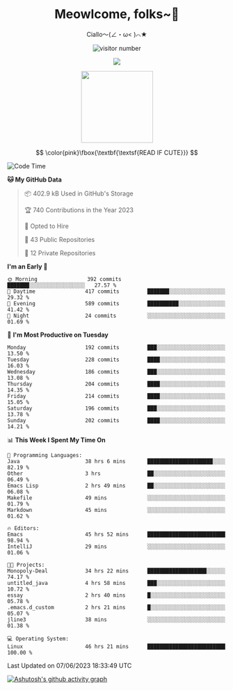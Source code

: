 <div align="center">
  <h1>Meowlcome, folks~👋</h1>
  <p>Ciallo～(∠・ω< )⌒★</p>
</div>

<p align="center">
  <img src="https://count.getloli.com/get/@Ziqi-Yang?theme=rule34" alt="visitor number" />
</p>

<p align="center">
  <img src="https://skillicons.dev/icons?i=rust,c,py,flutter,go,java,js,bash,linux,emacs" />
</p>
<p align="center">
  <img height="165" src="https://github-readme-stats.vercel.app/api?username=Ziqi-Yang&show_icons=true&include_all_commits=true&hide_border=true" />
</p>

$$
\color{pink}\fbox{\textbf{\textsf{READ IF CUTE}}}
$$

<!--START_SECTION:waka-->
![Code Time](http://img.shields.io/badge/Code%20Time-1%2C165%20hrs%2038%20mins-blue)

**🐱 My GitHub Data** 

> 📦 402.9 kB Used in GitHub's Storage 
 > 
> 🏆 740 Contributions in the Year 2023
 > 
> 💼 Opted to Hire
 > 
> 📜 43 Public Repositories 
 > 
> 🔑 12 Private Repositories 
 > 
**I'm an Early 🐤** 

```text
🌞 Morning                392 commits         ███████░░░░░░░░░░░░░░░░░░   27.57 % 
🌆 Daytime                417 commits         ███████░░░░░░░░░░░░░░░░░░   29.32 % 
🌃 Evening                589 commits         ██████████░░░░░░░░░░░░░░░   41.42 % 
🌙 Night                  24 commits          ░░░░░░░░░░░░░░░░░░░░░░░░░   01.69 % 
```
📅 **I'm Most Productive on Tuesday** 

```text
Monday                   192 commits         ███░░░░░░░░░░░░░░░░░░░░░░   13.50 % 
Tuesday                  228 commits         ████░░░░░░░░░░░░░░░░░░░░░   16.03 % 
Wednesday                186 commits         ███░░░░░░░░░░░░░░░░░░░░░░   13.08 % 
Thursday                 204 commits         ████░░░░░░░░░░░░░░░░░░░░░   14.35 % 
Friday                   214 commits         ████░░░░░░░░░░░░░░░░░░░░░   15.05 % 
Saturday                 196 commits         ███░░░░░░░░░░░░░░░░░░░░░░   13.78 % 
Sunday                   202 commits         ████░░░░░░░░░░░░░░░░░░░░░   14.21 % 
```


📊 **This Week I Spent My Time On** 

```text
💬 Programming Languages: 
Java                     38 hrs 6 mins       █████████████████████░░░░   82.19 % 
Other                    3 hrs               ██░░░░░░░░░░░░░░░░░░░░░░░   06.49 % 
Emacs Lisp               2 hrs 49 mins       ██░░░░░░░░░░░░░░░░░░░░░░░   06.08 % 
Makefile                 49 mins             ░░░░░░░░░░░░░░░░░░░░░░░░░   01.79 % 
Markdown                 45 mins             ░░░░░░░░░░░░░░░░░░░░░░░░░   01.62 % 

🔥 Editors: 
Emacs                    45 hrs 52 mins      █████████████████████████   98.94 % 
IntelliJ                 29 mins             ░░░░░░░░░░░░░░░░░░░░░░░░░   01.06 % 

🐱‍💻 Projects: 
Monopoly-Deal            34 hrs 22 mins      ███████████████████░░░░░░   74.17 % 
untitled_java            4 hrs 58 mins       ███░░░░░░░░░░░░░░░░░░░░░░   10.72 % 
essay                    2 hrs 40 mins       █░░░░░░░░░░░░░░░░░░░░░░░░   05.78 % 
.emacs.d_custom          2 hrs 21 mins       █░░░░░░░░░░░░░░░░░░░░░░░░   05.07 % 
jline3                   38 mins             ░░░░░░░░░░░░░░░░░░░░░░░░░   01.38 % 

💻 Operating System: 
Linux                    46 hrs 21 mins      █████████████████████████   100.00 % 
```


 Last Updated on 07/06/2023 18:33:49 UTC
<!--END_SECTION:waka-->


[![Ashutosh's github activity graph](https://github-readme-activity-graph.cyclic.app/graph?username=Ziqi-Yang&theme=github)](https://github.com/ashutosh00710/github-readme-activity-graph)
